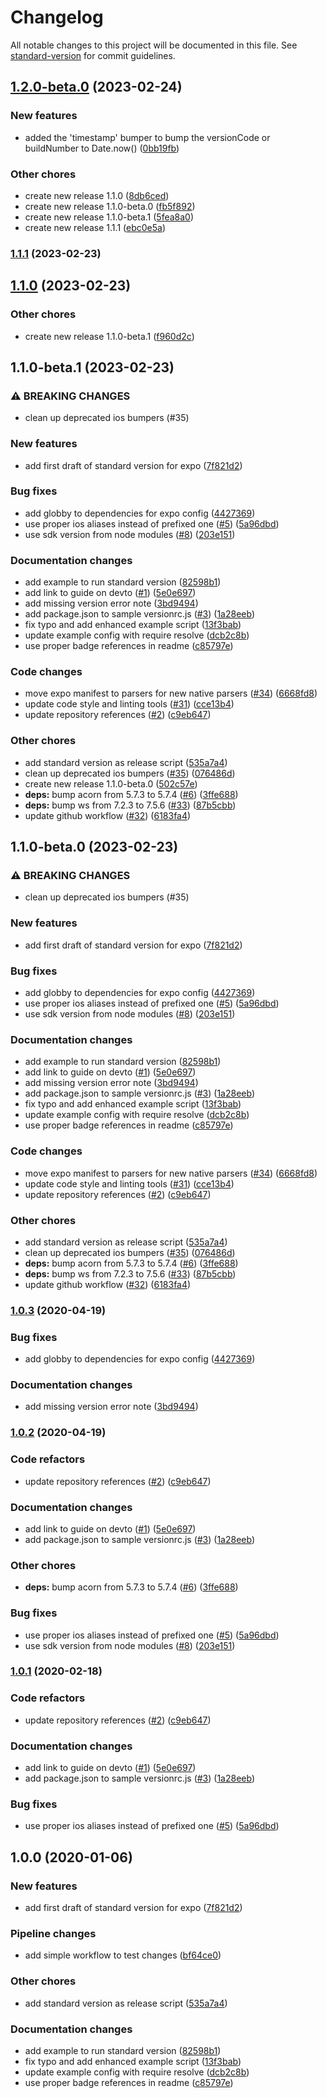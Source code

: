 # Changelog

All notable changes to this project will be documented in this file. See [standard-version](https://github.com/conventional-changelog/standard-version) for commit guidelines.

## [1.2.0-beta.0](https://github.com/bilwifi/standard-release-notes/compare/1.1.0...1.2.0-beta.0) (2023-02-24)


### New features

* added the 'timestamp' bumper to bump the versionCode or buildNumber to Date.now() ([0bb19fb](https://github.com/bilwifi/standard-release-notes/commit/0bb19fb6ca5ecfe1e1332e8c2ba09445c3af6957))


### Other chores

* create new release 1.1.0 ([8db6ced](https://github.com/bilwifi/standard-release-notes/commit/8db6ced4bd6dce43a73e4074eef927913adf04d6))
* create new release 1.1.0-beta.0 ([fb5f892](https://github.com/bilwifi/standard-release-notes/commit/fb5f892861c0916b647dbd52e7eb25dbdabdf580))
* create new release 1.1.0-beta.1 ([5fea8a0](https://github.com/bilwifi/standard-release-notes/commit/5fea8a06429c318d43d8c88406fba14ef75803d2))
* create new release 1.1.1 ([ebc0e5a](https://github.com/bilwifi/standard-release-notes/commit/ebc0e5aa226059c15e651856558229f5f0e230d1))

### [1.1.1](https://github.com/bilwifi/standard-release-notes/compare/1.1.0...1.1.1) (2023-02-23)


## [1.1.0](https://github.com/bilwifi/standard-release-notes/compare/1.1.0-beta.0...1.1.0) (2023-02-23)


### Other chores

* create new release 1.1.0-beta.1 ([f960d2c](https://github.com/bilwifi/standard-release-notes/commit/f960d2c0913880cc4b4ab60a09529a782c8decdd))

## 1.1.0-beta.1 (2023-02-23)


### ⚠ BREAKING CHANGES

* clean up deprecated ios bumpers (#35)

### New features

* add first draft of standard version for expo ([7f821d2](https://github.com/bilwifi/standard-release-notes/commit/7f821d2458f8115b28a19495b163bbc85089f9c6))


### Bug fixes

* add globby to dependencies for expo config ([4427369](https://github.com/bilwifi/standard-release-notes/commit/44273694274547df8a890f2c42fec5b02d98a4ed))
* use proper ios aliases instead of prefixed one ([#5](https://github.com/bilwifi/standard-release-notes/issues/5)) ([5a96dbd](https://github.com/bilwifi/standard-release-notes/commit/5a96dbd69b0e1267c5b66e306e3a22d46acbb2b7))
* use sdk version from node modules ([#8](https://github.com/bilwifi/standard-release-notes/issues/8)) ([203e151](https://github.com/bilwifi/standard-release-notes/commit/203e15192790c8b716357c307039224a0f2d96b2))


### Documentation changes

* add example to run standard version ([82598b1](https://github.com/bilwifi/standard-release-notes/commit/82598b129e6f71b2e3e4bd6283df2cceb1fad846))
* add link to guide on devto ([#1](https://github.com/bilwifi/standard-release-notes/issues/1)) ([5e0e697](https://github.com/bilwifi/standard-release-notes/commit/5e0e697c483b27d6c6b4653367df5d52d1641979))
* add missing version error note ([3bd9494](https://github.com/bilwifi/standard-release-notes/commit/3bd94943f9a8fe316911cc717dc580e510bc48b5))
* add package.json to sample versionrc.js ([#3](https://github.com/bilwifi/standard-release-notes/issues/3)) ([1a28eeb](https://github.com/bilwifi/standard-release-notes/commit/1a28eeb29c0361a405df5bde2699bccda51146fe))
* fix typo and add enhanced example script ([13f3bab](https://github.com/bilwifi/standard-release-notes/commit/13f3bab0128f171d7bbab72e6b55dd04210608cb))
* update example config with require resolve ([dcb2c8b](https://github.com/bilwifi/standard-release-notes/commit/dcb2c8b41426d8d8a01fe48d739c7fb8ac92aaab))
* use proper badge references in readme ([c85797e](https://github.com/bilwifi/standard-release-notes/commit/c85797e6993df1cd36faef437255fb576b2f1253))


### Code changes

* move expo manifest to parsers for new native parsers ([#34](https://github.com/bilwifi/standard-release-notes/issues/34)) ([6668fd8](https://github.com/bilwifi/standard-release-notes/commit/6668fd8456b4551740553c4afacc99414ae84b63))
* update code style and linting tools ([#31](https://github.com/bilwifi/standard-release-notes/issues/31)) ([cce13b4](https://github.com/bilwifi/standard-release-notes/commit/cce13b422c23bea698804307c9b0c5202cdebeb9))
* update repository references ([#2](https://github.com/bilwifi/standard-release-notes/issues/2)) ([c9eb647](https://github.com/bilwifi/standard-release-notes/commit/c9eb647a699bd0e51862751a142d0f5237de2a80))


### Other chores

* add standard version as release script ([535a7a4](https://github.com/bilwifi/standard-release-notes/commit/535a7a45e9275c558b937caf57a901e86136c853))
* clean up deprecated ios bumpers ([#35](https://github.com/bilwifi/standard-release-notes/issues/35)) ([076486d](https://github.com/bilwifi/standard-release-notes/commit/076486db33efb8a9bd4a180cdbfd4167fc1e3067))
* create new release 1.1.0-beta.0 ([502c57e](https://github.com/bilwifi/standard-release-notes/commit/502c57eed7296000f5b83ec9d8fc5373f1e6fbfc))
* **deps:** bump acorn from 5.7.3 to 5.7.4 ([#6](https://github.com/bilwifi/standard-release-notes/issues/6)) ([3ffe688](https://github.com/bilwifi/standard-release-notes/commit/3ffe68808482a4d00b9c8b644d51803ce08b8a6e))
* **deps:** bump ws from 7.2.3 to 7.5.6 ([#33](https://github.com/bilwifi/standard-release-notes/issues/33)) ([87b5cbb](https://github.com/bilwifi/standard-release-notes/commit/87b5cbbc951f151404ea7f445e00ed82e420cf8a))
* update github workflow ([#32](https://github.com/bilwifi/standard-release-notes/issues/32)) ([6183fa4](https://github.com/bilwifi/standard-release-notes/commit/6183fa498d8e8ed5ec3f3d28c0e0a06fa5598e0c))

## 1.1.0-beta.0 (2023-02-23)


### ⚠ BREAKING CHANGES

* clean up deprecated ios bumpers (#35)

### New features

* add first draft of standard version for expo ([7f821d2](https://github.com/bilwifi/standard-release-notes/commit/7f821d2458f8115b28a19495b163bbc85089f9c6))


### Bug fixes

* add globby to dependencies for expo config ([4427369](https://github.com/bilwifi/standard-release-notes/commit/44273694274547df8a890f2c42fec5b02d98a4ed))
* use proper ios aliases instead of prefixed one ([#5](https://github.com/bilwifi/standard-release-notes/issues/5)) ([5a96dbd](https://github.com/bilwifi/standard-release-notes/commit/5a96dbd69b0e1267c5b66e306e3a22d46acbb2b7))
* use sdk version from node modules ([#8](https://github.com/bilwifi/standard-release-notes/issues/8)) ([203e151](https://github.com/bilwifi/standard-release-notes/commit/203e15192790c8b716357c307039224a0f2d96b2))


### Documentation changes

* add example to run standard version ([82598b1](https://github.com/bilwifi/standard-release-notes/commit/82598b129e6f71b2e3e4bd6283df2cceb1fad846))
* add link to guide on devto ([#1](https://github.com/bilwifi/standard-release-notes/issues/1)) ([5e0e697](https://github.com/bilwifi/standard-release-notes/commit/5e0e697c483b27d6c6b4653367df5d52d1641979))
* add missing version error note ([3bd9494](https://github.com/bilwifi/standard-release-notes/commit/3bd94943f9a8fe316911cc717dc580e510bc48b5))
* add package.json to sample versionrc.js ([#3](https://github.com/bilwifi/standard-release-notes/issues/3)) ([1a28eeb](https://github.com/bilwifi/standard-release-notes/commit/1a28eeb29c0361a405df5bde2699bccda51146fe))
* fix typo and add enhanced example script ([13f3bab](https://github.com/bilwifi/standard-release-notes/commit/13f3bab0128f171d7bbab72e6b55dd04210608cb))
* update example config with require resolve ([dcb2c8b](https://github.com/bilwifi/standard-release-notes/commit/dcb2c8b41426d8d8a01fe48d739c7fb8ac92aaab))
* use proper badge references in readme ([c85797e](https://github.com/bilwifi/standard-release-notes/commit/c85797e6993df1cd36faef437255fb576b2f1253))


### Code changes

* move expo manifest to parsers for new native parsers ([#34](https://github.com/bilwifi/standard-release-notes/issues/34)) ([6668fd8](https://github.com/bilwifi/standard-release-notes/commit/6668fd8456b4551740553c4afacc99414ae84b63))
* update code style and linting tools ([#31](https://github.com/bilwifi/standard-release-notes/issues/31)) ([cce13b4](https://github.com/bilwifi/standard-release-notes/commit/cce13b422c23bea698804307c9b0c5202cdebeb9))
* update repository references ([#2](https://github.com/bilwifi/standard-release-notes/issues/2)) ([c9eb647](https://github.com/bilwifi/standard-release-notes/commit/c9eb647a699bd0e51862751a142d0f5237de2a80))


### Other chores

* add standard version as release script ([535a7a4](https://github.com/bilwifi/standard-release-notes/commit/535a7a45e9275c558b937caf57a901e86136c853))
* clean up deprecated ios bumpers ([#35](https://github.com/bilwifi/standard-release-notes/issues/35)) ([076486d](https://github.com/bilwifi/standard-release-notes/commit/076486db33efb8a9bd4a180cdbfd4167fc1e3067))
* **deps:** bump acorn from 5.7.3 to 5.7.4 ([#6](https://github.com/bilwifi/standard-release-notes/issues/6)) ([3ffe688](https://github.com/bilwifi/standard-release-notes/commit/3ffe68808482a4d00b9c8b644d51803ce08b8a6e))
* **deps:** bump ws from 7.2.3 to 7.5.6 ([#33](https://github.com/bilwifi/standard-release-notes/issues/33)) ([87b5cbb](https://github.com/bilwifi/standard-release-notes/commit/87b5cbbc951f151404ea7f445e00ed82e420cf8a))
* update github workflow ([#32](https://github.com/bilwifi/standard-release-notes/issues/32)) ([6183fa4](https://github.com/bilwifi/standard-release-notes/commit/6183fa498d8e8ed5ec3f3d28c0e0a06fa5598e0c))

### [1.0.3](https://github.com/bilwifi/standard-version-expo/compare/1.0.2...1.0.3) (2020-04-19)

### Bug fixes

- add globby to dependencies for expo config ([4427369](https://github.com/bilwifi/standard-version-expo/commit/44273694274547df8a890f2c42fec5b02d98a4ed))

### Documentation changes

- add missing version error note ([3bd9494](https://github.com/bilwifi/standard-version-expo/commit/3bd94943f9a8fe316911cc717dc580e510bc48b5))

### [1.0.2](https://github.com/bilwifi/standard-version-expo/compare/1.0.0...1.0.2) (2020-04-19)

### Code refactors

- update repository references ([#2](https://github.com/bilwifi/standard-version-expo/issues/2)) ([c9eb647](https://github.com/bilwifi/standard-version-expo/commit/c9eb647a699bd0e51862751a142d0f5237de2a80))

### Documentation changes

- add link to guide on devto ([#1](https://github.com/bilwifi/standard-version-expo/issues/1)) ([5e0e697](https://github.com/bilwifi/standard-version-expo/commit/5e0e697c483b27d6c6b4653367df5d52d1641979))
- add package.json to sample versionrc.js ([#3](https://github.com/bilwifi/standard-version-expo/issues/3)) ([1a28eeb](https://github.com/bilwifi/standard-version-expo/commit/1a28eeb29c0361a405df5bde2699bccda51146fe))

### Other chores

- **deps:** bump acorn from 5.7.3 to 5.7.4 ([#6](https://github.com/bilwifi/standard-version-expo/issues/6)) ([3ffe688](https://github.com/bilwifi/standard-version-expo/commit/3ffe68808482a4d00b9c8b644d51803ce08b8a6e))

### Bug fixes

- use proper ios aliases instead of prefixed one ([#5](https://github.com/bilwifi/standard-version-expo/issues/5)) ([5a96dbd](https://github.com/bilwifi/standard-version-expo/commit/5a96dbd69b0e1267c5b66e306e3a22d46acbb2b7))
- use sdk version from node modules ([#8](https://github.com/bilwifi/standard-version-expo/issues/8)) ([203e151](https://github.com/bilwifi/standard-version-expo/commit/203e15192790c8b716357c307039224a0f2d96b2))

### [1.0.1](https://github.com/bilwifi/standard-version-expo/compare/1.0.0...1.0.1) (2020-02-18)

### Code refactors

- update repository references ([#2](https://github.com/bilwifi/standard-version-expo/issues/2)) ([c9eb647](https://github.com/bilwifi/standard-version-expo/commit/c9eb647a699bd0e51862751a142d0f5237de2a80))

### Documentation changes

- add link to guide on devto ([#1](https://github.com/bilwifi/standard-version-expo/issues/1)) ([5e0e697](https://github.com/bilwifi/standard-version-expo/commit/5e0e697c483b27d6c6b4653367df5d52d1641979))
- add package.json to sample versionrc.js ([#3](https://github.com/bilwifi/standard-version-expo/issues/3)) ([1a28eeb](https://github.com/bilwifi/standard-version-expo/commit/1a28eeb29c0361a405df5bde2699bccda51146fe))

### Bug fixes

- use proper ios aliases instead of prefixed one ([#5](https://github.com/bilwifi/standard-version-expo/issues/5)) ([5a96dbd](https://github.com/bilwifi/standard-version-expo/commit/5a96dbd69b0e1267c5b66e306e3a22d46acbb2b7))

## 1.0.0 (2020-01-06)

### New features

- add first draft of standard version for expo ([7f821d2](https://github.com/bycedric/standard-version-expo/commit/7f821d2458f8115b28a19495b163bbc85089f9c6))

### Pipeline changes

- add simple workflow to test changes ([bf64ce0](https://github.com/bycedric/standard-version-expo/commit/bf64ce034558780f89aca7d11cbc8f2d1a9b9806))

### Other chores

- add standard version as release script ([535a7a4](https://github.com/bycedric/standard-version-expo/commit/535a7a45e9275c558b937caf57a901e86136c853))

### Documentation changes

- add example to run standard version ([82598b1](https://github.com/bycedric/standard-version-expo/commit/82598b129e6f71b2e3e4bd6283df2cceb1fad846))
- fix typo and add enhanced example script ([13f3bab](https://github.com/bycedric/standard-version-expo/commit/13f3bab0128f171d7bbab72e6b55dd04210608cb))
- update example config with require resolve ([dcb2c8b](https://github.com/bycedric/standard-version-expo/commit/dcb2c8b41426d8d8a01fe48d739c7fb8ac92aaab))
- use proper badge references in readme ([c85797e](https://github.com/bycedric/standard-version-expo/commit/c85797e6993df1cd36faef437255fb576b2f1253))
